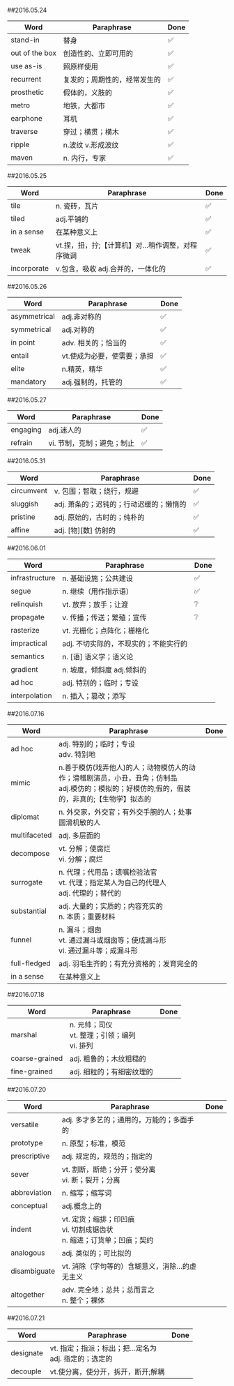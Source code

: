 ##2016.05.24

Word 			| Paraphrase 		| Done	|
-----------		|----------			|-------|
stand-in 		| 替身  				|✅
out of the box	| 创造性的、立即可用的	|✅
use as-is 		| 照原样使用  		|✅
recurrent		|复发的；周期性的，经常发生的|✅
prosthetic		|假体的，义肢的		|✅
metro			|地铁，大都市			|✅
earphone		|耳机				|✅
traverse		|穿过；横贯；横木		|✅
ripple			|n.波纹 v.形成波纹	|✅
maven			|n. 内行，专家		|✅


##2016.05.25

Word 			| Paraphrase 		| Done	|
-----------		|----------			|-------|
tile			|n. 瓷砖，瓦片		|✅		|
tiled			|adj.平铺的			|✅		|
in a sense		|在某种意义上			|✅		|
tweak			|vt.捏，扭，拧;【计算机】对…稍作调整，对程序微调|✅
incorporate		|v.包含，吸收 adj.合并的，一体化的	|✅	

##2016.05.26

Word 			| Paraphrase 		| Done	|
-----------		|----------			|-------|
asymmetrical	|adj.非对称的		|✅		|
symmetrical 	|adj.对称的  		|✅		|
in point 		|adv. 相关的；恰当的	|✅		|
entail			|vt.使成为必要，使需要；承担|✅|
elite			|n.精英，精华			|✅		|
mandatory		|adj.强制的，托管的	|✅		|


##2016.05.27

Word 			| Paraphrase 		| Done	|
-----------		|----------			|-------|
engaging		|adj.迷人的			|✅		|
refrain			|vi. 节制，克制；避免；制止|✅	|	


##2016.05.31

Word 			| Paraphrase 		| Done	|
-----------		|----------			|-------|
circumvent		|v. 包围；智取；绕行，规避	|✅		|
sluggish		|adj. 萧条的；迟钝的；行动迟缓的；懒惰的|✅
pristine		|adj. 原始的，古时的；纯朴的|✅
affine			|adj. [物][数] 仿射的	|✅

##2016.06.01

Word 			| Paraphrase 		| Done	|
-----------		|----------			|-------|
infrastructure	|n. 基础设施；公共建设	|✅		|
segue			|n. 继续（用作指示语）	|✅		|
relinquish		|vt. 放弃；放手；让渡	|❔		|
propagate		|v. 传播；传送；繁殖；宣传|❔	|
rasterize		|vt. 光栅化；点阵化；栅格化	|
impractical		|adj. 不切实际的，不现实的；不能实行的|
semantics		|n. [语] 语义学；语义论|
gradient		|n. 坡度，倾斜度 adj.倾斜的|	|	
ad hoc			|adj. 特别的；临时；专设|
interpolation	|n. 插入；篡改；添写	|

##2016.07.16

Word 			| Paraphrase 		| Done	|
-----------		|----------			|-------|
ad hoc			|adj. 特别的；临时；专设<br>adv. 特别地|
mimic			|n.善于模仿(戏弄他人)的人；动物模仿人的动作；滑稽剧演员，小丑，丑角；仿制品<br>adj.模仿的；模拟的；好模仿的;假的，假装的，非真的;【生物学】拟态的|
diplomat		|n. 外交家，外交官；有外交手腕的人；处事圆滑机敏的人|
multifaceted	|adj. 多层面的|
decompose		|vt. 分解；使腐烂<br>vi. 分解；腐烂|
surrogate		|n. 代理；代用品；遗嘱检验法官<br>vt. 代理；指定某人为自己的代理人<br>adj. 代理的；替代的|
substantial 	|adj. 大量的；实质的；内容充实的<br>n. 本质；重要材料|
funnel			|n. 漏斗；烟囱<br>vt. 通过漏斗或烟囱等；使成漏斗形<br>vi. 通过漏斗等；成漏斗形|
full-fledged	|adj. 羽毛生齐的；有充分资格的；发育完全的|
in a sense		|在某种意义上|

##2016.07.18

Word 			| Paraphrase 		| Done	|
-----------		|----------			|-------|
marshal			|n. 元帅；司仪<br>vt. 整理；引领；编列<br>vi. 排列|
coarse-grained	|adj. 粗鲁的；木纹粗糙的|
fine-grained	|adj. 细粒的；有细密纹理的|

##2016.07.20

Word 			| Paraphrase 		| Done	|
-----------		|----------			|-------|
versatile		|adj. 多才多艺的；通用的，万能的；多面手的|
prototype		|n. 原型；标准，模范	|
prescriptive	|adj. 规定的，规范的；指定的|
sever			|vt. 割断，断绝；分开；使分离<br>vi. 断；裂开；分离|
abbreviation	|n. 缩写；缩写词		|
conceptual		|adj.概念上的|
indent			|vt. 定货；缩排；印凹痕<br>vi. 切割成锯齿状<br>n. 缩进；订货单；凹痕；契约|
analogous		|adj. 类似的；可比拟的|
disambiguate	|vt. 消除（字句等的）含糊意义，消除…的虚无主义|
altogether		|adv. 完全地；总共；总而言之<br>n. 整个；裸体|

##2016.07.21

Word 			| Paraphrase 		| Done	|
-----------		|----------			|-------|
designate		|vt. 指定；指派；标出；把…定名为<br>adj. 指定的；选定的|
decouple		|vt.使分离，使分开，拆开，断开;解耦|